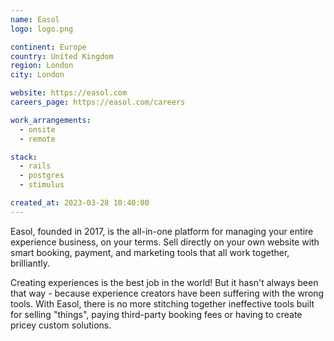 ```yaml
---
name: Easol
logo: logo.png

continent: Europe
country: United Kingdom
region: London
city: London

website: https://easol.com
careers_page: https://easol.com/careers

work_arrangements:
  - onsite
  - remote

stack:
  - rails
  - postgres
  - stimulus

created_at: 2023-03-28 10:40:00
---
```


Easol, founded in 2017, is the all-in-one platform for managing your entire
experience business, on your terms. Sell directly on your own website with smart
booking, payment, and marketing tools that all work together, brilliantly.

Creating experiences is the best job in the world! But it hasn't always been
that way - because experience creators have been suffering with the wrong tools.
With Easol, there is no more stitching together ineffective tools built for
selling "things", paying third-party booking fees or having to create pricey
custom solutions.
